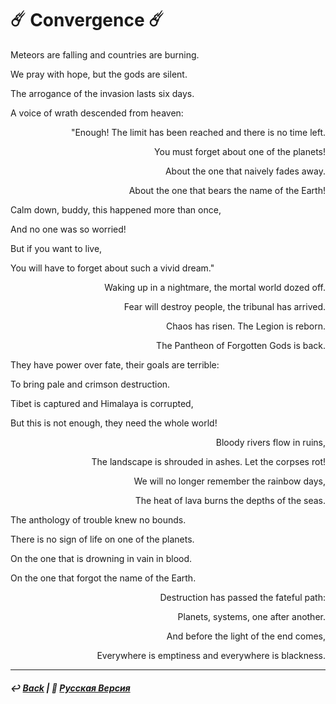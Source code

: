 # ☄️ Сonvergence ☄️
<p align="left">Meteors are falling and countries are burning.</p>
  
<p align="left">We pray with hope, but the gods are silent.</p>
  
<p align="left">The arrogance of the invasion lasts six days.</p>
  
<p align="left">A voice of wrath descended from heaven:</p>

<p align="right">"Enough! The limit has been reached and there is no time left.</p>
  
<p align="right">You must forget about one of the planets!</p>

<p align="right">About the one that naively fades away.</p>

<p align="right">About the one that bears the name of the Earth!</p>

<p align="left">Calm down, buddy, this happened more than once,</p>
  
<p align="left">And no one was so worried!</p>

<p align="left">But if you want to live,</p>

<p align="left">You will have to forget about such a vivid dream."</p>

<p align="right">Waking up in a nightmare, the mortal world dozed off.</p>
  
<p align="right">Fear will destroy people, the tribunal has arrived.</p>

<p align="right">Chaos has risen. The Legion is reborn.</p>

<p align="right">The Pantheon of Forgotten Gods is back.</p>

<p align="left">They have power over fate, their goals are terrible:</p>
  
<p align="left">To bring pale and crimson destruction. </p>

<p align="left">Tibet is captured and Himalaya is corrupted,</p>

<p align="left">But this is not enough, they need the whole world!</p>

<p align="right">Bloody rivers flow in ruins,</p>

<p align="right">The landscape is shrouded in ashes. Let the corpses rot!</p>

<p align="right">We will no longer remember the rainbow days,</p>

<p align="right">The heat of lava burns the depths of the seas.</p>

<p align="left">The anthology of trouble knew no bounds.</p>
  
<p align="left">There is no sign of life on one of the planets.</p>

<p align="left">On the one that is drowning in vain in blood.</p>

<p align="left">On the one that forgot the name of the Earth.</p>

<p align="right">Destruction has passed the fateful path:</p>
  
<p align="right">Planets, systems, one after another.</p>

<p align="right">And before the light of the end comes,</p>

<p align="right">Everywhere is emptiness and everywhere is blackness.</p>

***

##### ↩️ [Back](index.md) | 🌻 [Русская Версия](convergence-2.md)
